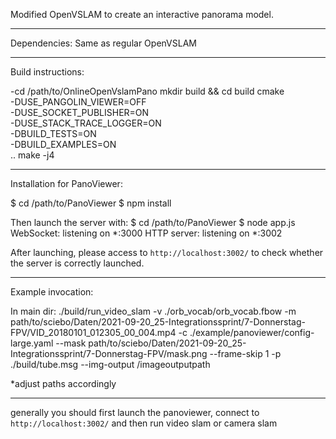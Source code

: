 Modified OpenVSLAM to create an interactive panorama model.

*********************************************************
Dependencies:
Same as regular OpenVSLAM

*********************************************************
Build instructions:

-cd /path/to/OnlineOpenVslamPano
    mkdir build && cd build
    cmake \
        -DUSE_PANGOLIN_VIEWER=OFF \
        -DUSE_SOCKET_PUBLISHER=ON \
        -DUSE_STACK_TRACE_LOGGER=ON \
        -DBUILD_TESTS=ON \
        -DBUILD_EXAMPLES=ON \
        ..
    make -j4
    
*********************************************************
Installation for PanoViewer:

$ cd /path/to/PanoViewer
$ npm install

Then launch the server with:
$ cd /path/to/PanoViewer
$ node app.js
WebSocket: listening on *:3000
HTTP server: listening on *:3002

After launching, please access to ``http://localhost:3002/`` to check whether the server is correctly launched.

*********************************************************

Example invocation:

In main dir: ./build/run_video_slam -v ./orb_vocab/orb_vocab.fbow -m path/to/sciebo/Daten/2021-09-20_25-Integrationssprint/7-Donnerstag-FPV/VID_20180101_012305_00_004.mp4 -c ./example/panoviewer/config-large.yaml --mask path/to/sciebo/Daten/2021-09-20_25-Integrationssprint/7-Donnerstag-FPV/mask.png --frame-skip 1 -p ./build/tube.msg --img-output /imageoutputpath

*adjust paths accordingly

*********************************************************
generally you should first launch the panoviewer, connect to ``http://localhost:3002/`` and then run video slam or camera slam
